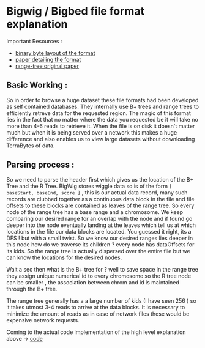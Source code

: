 # Bigwig / Bigbed file format explanation

Important Resources :
* [binary byte layout of the format](https://www.ncbi.nlm.nih.gov/pmc/articles/PMC2922891/bin/supp_btq351_bbiSuppFINAL.doc)
* [paper detailing the format](https://www.ncbi.nlm.nih.gov/pmc/articles/PMC2922891/)
* [range-tree original paper](http://www-db.deis.unibo.it/courses/SI-LS/papers/Gut84.pdf)

## Basic Working :

So in order to browse a huge dataset these file formats had been developed as self contained databases. They internally use 
B+ trees and range trees to efficiently retreve data for the requested region. The magic of this format lies in the fact that 
no matter where the data you requested be it will take no more than 4-6 reads to retrieve it. When the file is on disk it doesn't 
matter much but when it is being served over a network this makes a huge difference and also enables us to view large datasets 
without downloading TerraBytes of data.

## Parsing process :

So we need to parse the header first which gives us the location of the B+ Tree and the R Tree. BigWig stores wiggle data so is of the
form  `[ baseStart, baseEnd, score ]` , this is our actual data record, many such records are clubbed together as a continuous data block
in the file and file offsets to these blocks are contained as leaves of the range tree. So every node of the range tree has a base range 
and a chromosome. We keep comparing our desired range for an overlap with the node and if found go deeper into the node eventually landing 
at the leaves which tell us at which locations in the file our data blocks are located. You guessed it right, its a DFS ! but with a small 
twist. So we know our desired ranges lies deeper in this node how do we traverse its children ? every node has dataOffsets for its kids. So 
the range tree is actually dispersed over the entire file but we can know the locations for the desired nodes. 

Wait a sec then what is the B+ tree for ? well to save space in the range tree they assign unique numerical id to every chromosome so the 
R tree node can be smaller , the association between chrom and id is maintained through the B+ tree. 

The range tree generally has a a large number of kids (I have seen 256 ) so it takes utmost 3-4 reads to arrive at the data blocks. 
It is necessary to minimize the amount of reads as in case of network files these would be expensive network requests. 

Coming to the actual code implementation of the high level explanation above -> [code](https://github.com/sourabh2k15/Genoverse/blob/docs/js/docs/lib/BWReader.js.md)
